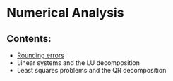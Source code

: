 # Numerical Analysis

## Contents:

- [Rounding errors](https://github.com/um-perez-alvaro/Numerical-Analysis/blob/main/Notebooks/Rounding%20errors/README.md)
- Linear systems and the LU decomposition
- Least squares problems and the QR decomposition
